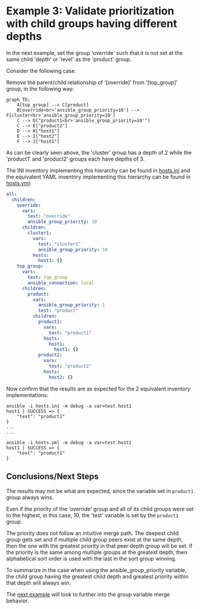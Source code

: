 
# Example 3: Validate prioritization with child groups having different depths

In the next example, set the group 'override' such that it is not set at the same child 'depth' or 'level' as the 'product' group. 

Consider the following case.

Remove the parent/child relationship of '[override]' from '[top_group]' group, in the following way:


```mermaid
graph TD;
    A[top_group] --> C[product]
    B[override<br>'ansible_group_priority=10'] --> F[cluster<br>'ansible_group_priority=10']
    C --> D["product1<br>'ansible_group_priority=10'"]
    C --> E["product2"]
    D --> H["host1"]
    E --> I["host2"]
    F --> J["host1"]
```

As can be clearly seen above, the 'cluster' group has a depth of 2 while the 'product1' and 'product2' groups each have depths of 3.

The INI inventory implementing this hierarchy can be found in [hosts.ini](./hosts.ini) and the equivalent YAML inventory implementing this hierarchy can be found in [hosts.yml](./hosts.yml):

```yaml
all:
  children:
    override:
      vars:
        test: "override"
        ansible_group_priority: 10
      children:
        cluster1:
          vars:
            test: "cluster1"
            ansible_group_priority: 10
          hosts:
            host1: {}
    top_group:
      vars:
        test: top_group
        ansible_connection: local
      children:
        product:
          vars:
            ansible_group_priority: 1
            test: "product"
          children:
            product1:
              vars:
                test: "product1"
              hosts:
                host1:
                  host1: {}
            product2:
              vars:
                test: "product2"
              hosts:
                host2: {}
```

Now confirm that the results are as expected for the 2 equivalent inventory implementations:

```output
ansible -i hosts.ini -m debug -a var=test host1
host1 | SUCCESS => {
    "test": "product1"
}
...
...

ansible -i hosts.yml -m debug -a var=test host1
host1 | SUCCESS => {
    "test": "product1"
}
```



## Conclusions/Next Steps

The results may not be what are expected, since the variable set in `product1` group always wins. 

Even if the priority of the 'override' group and all of its child groups were set to the highest, in this case, 10, the 'test' variable is set by the `product1` group.

The priority does not follow an intuitive merge path.  The deepest child group gets set and if multiple child group peers exist at the same depth, then the one with the greatest priority in that peer depth group will be set.  If the priority is the same among multiple groups at the greatest depth, then alphabetical sort order is used with the last in the sort group winning. 

To summarize in the case when using the ansible_group_priority variable, the child group having the greatest child depth and greatest priority within that depth will always win.

The [next example](../example4/README.md) will look to further into the group variable merge behavior.
